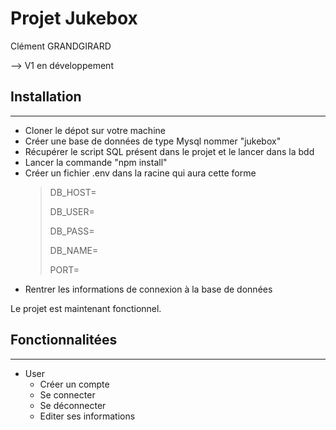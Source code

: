 # Projet Jukebox

Clément GRANDGIRARD

--> V1 en développement


## Installation

---

* Cloner le dépot sur votre machine
* Créer une base de données de type Mysql nommer "jukebox"
* Récupérer le script SQL présent dans le projet et le lancer dans la bdd
* Lancer la commande "npm install"
* Créer un fichier .env dans la racine qui aura cette forme
  > DB_HOST=
  > 
  > DB_USER=
  > 
  > DB_PASS=
  > 
  > DB_NAME=
  > 
  > PORT=
* Rentrer les informations de connexion à la base de données

Le projet est maintenant fonctionnel.

## Fonctionnalitées

---

* User
  * Créer un compte
  * Se connecter
  * Se déconnecter
  * Editer ses informations
